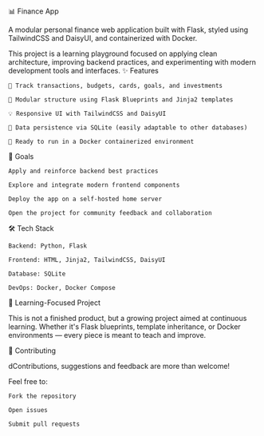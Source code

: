 📊 Finance App

A modular personal finance web application built with Flask, styled using TailwindCSS and DaisyUI, and containerized with Docker.

This project is a learning playground focused on applying clean architecture, improving backend practices, and experimenting with modern development tools and interfaces.
✨ Features

    📌 Track transactions, budgets, cards, goals, and investments

    🧱 Modular structure using Flask Blueprints and Jinja2 templates

    💡 Responsive UI with TailwindCSS and DaisyUI

    💾 Data persistence via SQLite (easily adaptable to other databases)

    🐳 Ready to run in a Docker containerized environment

🚀 Goals

    Apply and reinforce backend best practices

    Explore and integrate modern frontend components

    Deploy the app on a self-hosted home server

    Open the project for community feedback and collaboration

🛠️ Tech Stack

    Backend: Python, Flask

    Frontend: HTML, Jinja2, TailwindCSS, DaisyUI

    Database: SQLite

    DevOps: Docker, Docker Compose

🧠 Learning-Focused Project

This is not a finished product, but a growing project aimed at continuous learning.
Whether it's Flask blueprints, template inheritance, or Docker environments — every piece is meant to teach and improve.

🤝 Contributing

dContributions, suggestions and feedback are more than welcome!

Feel free to:

    Fork the repository

    Open issues

    Submit pull requests
